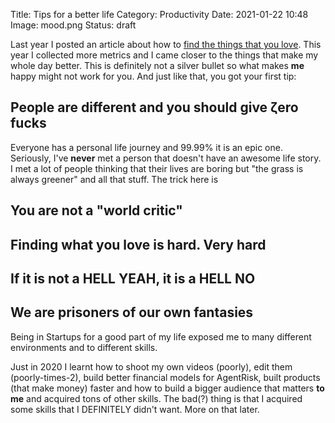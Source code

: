 Title: Tips for a better life
Category: Productivity
Date: 2021-01-22 10:48
Image: mood.png
Status: draft

Last year I posted an article about how to [find the things that you love](the-joy-journal). This year I collected more metrics and I came closer to the things that make my whole day better. This is definitely not a silver bullet so what makes **me** happy might not work for you. And just like that, you got your first tip: 

## People are different and you should give ζero fucks

Everyone has a personal life journey and 99.99% it is an epic one. Seriously, I've **never** met a person that doesn't have an awesome life story. I met a lot of people thinking that their lives are boring but "the grass is always greener" and all that stuff. The trick here is

## You are not a "world critic"

## Finding what you love is hard. Very hard

## If it is not a HELL YEAH, it is a HELL NO

## We are prisoners of our own fantasies 

Being in Startups for a good part of my life exposed me to many different environments and to different skills. 

Just in 2020 I learnt how to shoot my own videos (poorly), edit them (poorly-times-2), build better financial models for AgentRisk, built products (that make money) faster and how to build a bigger audience that matters **to me** and acquired tons of other skills. The bad(?) thing is that I acquired some skills that I DEFINITELY didn't want. More on that later.


